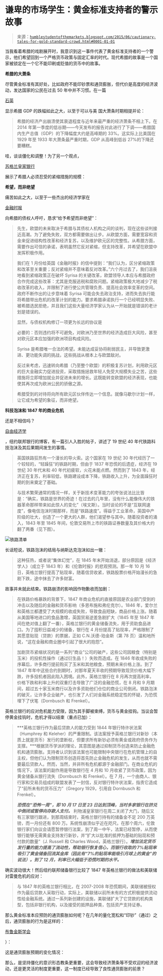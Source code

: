 <!--yml

分类：未分类

日期：2024-05-18 03:20:22

-->

# 谦卑的市场学生：黄金标准支持者的警示故事

> 来源：[`humblestudentofthemarkets.blogspot.com/2015/06/cautionary-tales-for-gold-standard-crowd.html#0001-01-01`](https://humblestudentofthemarkets.blogspot.com/2015/06/cautionary-tales-for-gold-standard-crowd.html#0001-01-01)

当我看着希腊的戏剧展开时，我意识到这一事件代表了黄金标准支持者的一个警示，他们希望回到一个严格货币政策与固定汇率的时代。现代希腊的故事是一个国家被锁定在一个它不能印刷或贬值的货币中的故事。

**希腊的大萧条**

尽管黄金标准有其好处，比如政府不能印钞票和通货膨胀，但代价是高度的经济波动，发达国家的公民在过去 50 年中并不习惯。在一篇

[石英](http://qz.com/248821/greeces-collapse-is-officially-worse-than-the-us-great-depression/)

显示希腊 GDP 的跌幅如此之大，以至于可以与美 国大萧条时期相提并论：

> 希腊的经济产出崩溃使其衰退程度与近年来最严重的经济萧条不相上下。在 2014 年第一季度的低谷期——今天发布的报告对此进行了下调——希腊国内生产总值（GDP）的下降幅度大约是高峰期的 33%。这实际上比美国在 1929 年至 1933 年大萧条最严重时期，GDP 从高峰到低谷 27%的下降还要糟糕。

哇，谈谈僵化和调整！为了另一个观点，

[苏格兰皇家银行](https://twitter.com/RBS_Economics/status/606819077085097984)

展示了希腊人必须忍受的紧缩措施的规模：

**希望，而非绝望**

痛苦如此之大，以至于一些杰出的经济学家在

[金融时报](http://www.ft.com/cms/s/0/a8e1e728-0b05-11e5-98d3-00144feabdc0.html)

向希腊的债权人呼吁，恳求“给予希望而非绝望”：

> 先生，欧盟的未来取决于希腊与其债权人机构之间的谈判，现在这些谈判接近高潮。为了避免失败，双方都需要做出让步。从欧盟方面，需要宽容和资金来促进结构性改革和经济复苏，以及维护欧元区的完整性。从希腊方面，需要作出可信的承诺，表明虽然它反对紧缩，但支持改革，并希望在欧盟中发挥积极作用。
> 
> 我们在 1 月份给英国《金融时报》的信中提到：“我们认为，区分紧缩政策和改革至关重要；反对紧缩并不意味着反对改革。”六个月过去了，我们沮丧地看到紧缩政策正在破坏 Syrisa 的关键改革，欧盟领导人本应与希腊政府合作完成这些改革：尤其是克服逃税和腐败问题。紧缩政策极大地减少了税收改革的收入，并限制了进行使公共管理负责、提高社会效率变革的空间。政府不断作出的让步意味着 Syrisa 可能会失去政治支持，进而失去执行能将希腊带出危机的改革计划的能力。要求希腊承诺执行一个已经明显失败、被希腊选民拒绝，并且我们这些大量经济学家认为从一开始就是错误的老计划是错误的。
> 
> 显然，与债权机构修订一项更为长远的协议是
> 
> 必要的：否则违约将不可避免，对欧洲乃至世界的经济造成巨大风险，甚至对欧元区本应加强的欧洲项目构成风险。
> 
> Syrisa 是希腊唯一合法的希望。未能达成妥协将削弱民主，并导致更激进、更功能失调的挑战，这些挑战从根本上与欧盟敌对。
> 
> 反过来考虑，迅速转向希腊（乃至整个欧盟）的积极复苏计划，利用欧元区的巨大金融实力促进投资，采取措施拯救年轻人免受大规模失业之苦，这些措施将立即增加就业并促进未来的增长。这既能转变欧盟的经济表现，也能使其再次成为欧洲公民的骄傲之源。
> 
> 希腊受到的对待将向所有欧元区伙伴传达一个信息。就像马歇尔计划一样，让它成为希望的象征，而非绝望。

**科技泡沫和 1847 年的商业危机**

还是不相信吗？

[自由经济学](http://libertystreeteconomics.newyorkfed.org/2015/06/crisis-chronicles-railway-mania-the-hungry-forties-and-the-commercial-crisis-of-1847.html)

，纽约联邦银行的博客，有一篇引人入胜的帖子，讲述了 19 世纪 40 年代铁路科技泡沫及其后果期间发生的事情。

> 英国铁路狂热有一个漫长的导火索。这个国家在 19 世纪 30 年代经历了一个较轻的，“轻躁狂”的铁路时期，但由于 1837 年恐慌的后遗症，经济在 19 世纪 30 年代末和 40 年代初疲软，火花未能点燃。然而到了 1843 年，经济正在复苏，利率较低，铁路建设成本下降，铁路收入上升，为全面躁狂时期的到来奠定了基础。
> 
> 与技术繁荣通常的情况一样，关于新技术变革能力的夸张说法比比皆是：“确实，铁路是世界的奇迹！在过去的几年里，没有什么能像伟大的铁器革命那样带来如此惊人的变化”（埃文斯）。当时谈论的不是“互联网速度”，像电信泡沫时期那样，而是“铁路速度”。得益于工业革命，英国中产阶级的壮大，创造了一个更大的人群，他们渴望参与其中。随着投资者的涌入，1843 年至 1845 年间，伦敦交易所上市的铁路证券数量及其价格大约翻了两番（见下图）。

![铁路清单](https://blogger.googleusercontent.com/img/b/R29vZ2xl/AVvXsEh-xU8Keyhd0t55dHYA48FEmUy-auP8vVfUZ8VdPuUfukfa8Nqn_FPURtRHPlERhJ5OHdDjCPRvxQRlDanjas0JnefwfEszjZ_vMsXTsEs40Cb_PwqGxuKXuwRDibHToYyoAjiUx-qw_jQ/s1600/Railroad+listings.png)

长话短说，铁路泡沫的结局与纳斯达克泡沫如出一辙：

> 这种狂热，或者说“集体幻觉”，在 1845 年末开始消退，部分原因是《经济学人》（成立于 1843 年）和《伦敦时报》的悲观预测。那一年 10 月 16 日，英格兰银行提高了贴现率，随着信贷收紧，铁路股票价格开始漫长的急剧下跌，途中抹去了许多财富。

故事并未就此结束。铁路崩溃的影响因作物歉收而加剧：

> 在铁路价格暴跌的背景下，1847 年商业危机的直接原因是农业部门受到的冲击以及随后的金融和货币影响（多恩布施和弗伦克尔）。1846 年，爱尔兰和英格兰都遭受了大规模的收成失败，导致食品短缺，商品价格上涨。随着从美国等地进口的食品激增，英国贸易逆差急剧扩大（1845 年至 1847 年间在绝对值上翻了一番），英格兰银行的黄金储备流失，用于资助食品进口。为了囤积日益减少的储备，银行在 4 月份提高了贴现率，严格限制了其愿意贴现（贷款）的票据，正如 C.N.沃德-珀金斯（第 78 页）温和地所说，“这在金融和商业圈中引起了很大的抱怨”。
> 
> 加剧货币紧缩状况的是一系列“商业”公司的破产，这些公司因粮食（特别是玉米）的投机性操作（通过衍生品！）失败而造成。在 1846 年收成失败的序幕后，许多商行提前购买了玉米和其他粮食，预期未来价格上涨。到了 1847 年年中这些合约到期时，对那年夏天丰收的预期导致现货价格大幅下跌，许多投机者因此陷入困境。此外，英格兰银行在 8 月再次提高利率，价格下跌和利率上升的双重打击导致了广泛的金融恐慌，在 8 月和 9 月期间，超过五十家玉米商行以及许多资助他们仓位的商业公司倒闭。铁路泡沫的破灭，让许多企业破产，也引发了人们对金融系统稳定性的怀疑，为恐慌埋下了伏笔（Dornbusch 和 Frenkel）。

英格兰银行的应对危机能力受限，因为其手脚被束缚，货币与黄金挂钩。当议会暂停黄金挂钩时，危机才得以结束（重点已加）：

> ***英格兰银行作为最后贷款人的能力受到 1844 年银行特许状法案（Humphrey 和 Keleher）的严重限制。该法案授予英格兰银行对新钞（本质上就是货币）发行的垄断权，但要求所有新钞必须有黄金或政府债务作为支撑。***根据货币学派的理论，其意图是通过抑制货币创造来防止金融危机和通货膨胀。支持者认识到该法案也可能限制中央银行在危机管理上的自主权，但他们认为限制货币创造将首先防止金融危机的发生，从而也就不需要最后贷款人。然而，当然，并非所有危机都源于金融部门。在商业危机的情况下，该法案的副作用是导致银行在 4 月和 10 月收紧了货币政策，因为黄金储备从银行流失（Dornbusch 和 Frenkel）。在 7 月，一个由商人、银行家和交易员组成的联盟发表了一封信，反对银行特许状法案，指责它造成了“前所未有的货币压力”（Gregory 1929，引用自 Dornbusch 和 Frenkel）。
> 
> ***恐慌在“恐怖一周”，即 10 月 17 日至 23 日达到顶峰，当时多家银行在挤兑中倒闭或暂停向存款人支付。*** 利物浦皇家银行在周二关闭了大门，随后又有三家银行跟进，到那周结束时，英格兰银行持有的储备金不足 200 万英镑，而一月份还有 800 万。系统性崩溃似乎近在咫尺。在那个周六，伦敦银行家们向议会请愿暂停银行法案，到了周一中午，法案已经暂停，从而使银行能够无需黄金支持发行新钞，并“扩大以批准的抵押为基础的贴现和预付款的数量”（J. Russell 和 Charles Wood，英格兰银行）。***增加法定货币发行量的能力提高了流动性，帮助银行恢复信心，而银行收取的 7%贴现率吸引了黄金储备回流其金库（因此有“7%的贴现率能吸引月球上的黄金”的说法）。到了 12 月，利率已大幅低于恐慌时期的水平。***

确实波动很大！然后纽约联邦储备银行比较了 1847 年英格兰银行的做法和美联储对雷曼危机的应对：

> 与 1847 年的英格兰银行相比，在 2007-2008 年恐慌期间，美联储被授权作为最后贷款人采取行动，实际上，美联储以前所未有的方式积极提供流动性给金融系统。通过一系列新创建的设施，美联储扩大了它贷款的机构类型，包括非银行机构，以及接受的抵押品种类，包括资产支持证券。

那么黄金标准本应预防的通货膨胀如何呢？在几年的量化宽松和“印钞”（通过）之后，通货膨胀的行为是这样的：

[布鲁金斯学会](http://www.brookings.edu/research/interactives/2014/~/media/Multimedia/Interactives/2014/dashboard/datafiles/YellensDashPrintVersion.pdf)

）：

这是通货膨胀预期的变化情况：

那么，是坚持僵化的意识形态教条更重要，这会导致经济萧条等不受欢迎的经济波动，还是更灵活的制度更重要，这一制度已经导致了良性通货膨胀的前景？
